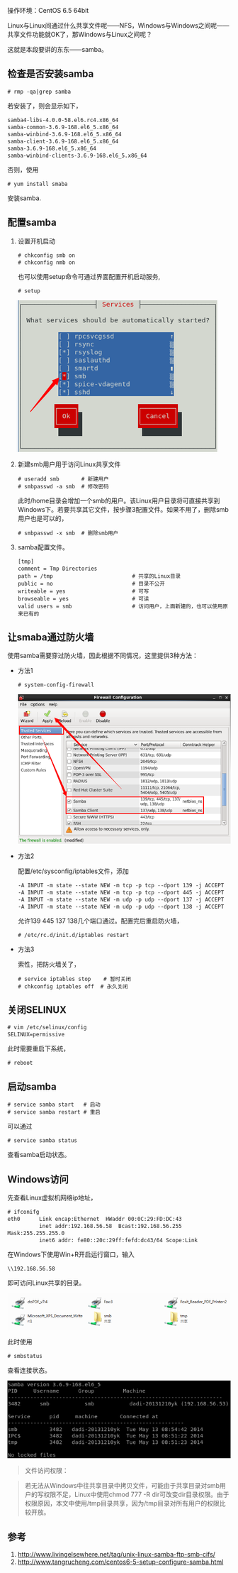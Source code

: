 <!---title:CentOS配置smaba与Windows共享文件-->
<!---keywords:CentOS,samba>
<!---date:old-->

操作环境：CentOS 6.5 64bit

Linux与Linux间通过什么共享文件呢——NFS，Windows与Windows之间呢——共享文件功能就OK了，那Windows与Linux之间呢？

这就是本段要讲的东东——samba。

## 检查是否安装samba

```
# rmp -qa|grep samba
```

若安装了，则会显示如下，

```
samba4-libs-4.0.0-58.el6.rc4.x86_64
samba-common-3.6.9-168.el6_5.x86_64
samba-winbind-3.6.9-168.el6_5.x86_64
samba-client-3.6.9-168.el6_5.x86_64
samba-3.6.9-168.el6_5.x86_64
samba-winbind-clients-3.6.9-168.el6_5.x86_64
```

否则，使用

```
# yum install smaba
```

安装samba.

## 配置samba 

1.	设置开机启动

	```
	# chkconfig smb on
	# chkconfig nmb on
	```

	也可以使用setup命令可通过界面配置开机启动服务,

	```
	# setup
	```

	![setup][]

2.	新建smb用户用于访问Linux共享文件

	```
	# useradd smb       # 新建用户
	# smbpasswd -a smb  # 修改密码
	```

	此时/home目录会增加一个smb的用户。该Linux用户目录将可直接共享到Windows下。若要共享其它文件，按步骤3配置文件。如果不用了，删除smb用户也是可以的，

	```
	# smbpasswd -x smb  # 删除smb用户
	```

3.	samba配置文件。

	```
	[tmp]
	comment = Tmp Directories
	path = /tmp                         # 共享的Linux目录
	public = no                         # 目录不公开
	writeable = yes                     # 可写
	browseable = yes                    # 可读
	valid users = smb                   # 访问用户，上面新建的，也可以使用原来已有的
	```

## 让smaba通过防火墙

使用samba需要穿过防火墙，因此根据不同情况，这里提供3种方法：
	
- 方法1

	```
	# system-config-firewall
	```

	![smb-firewall][]

- 方法2

	配置/etc/sysconfig/iptables文件，添加

	```
	-A INPUT -m state --state NEW -m tcp -p tcp --dport 139 -j ACCEPT
	-A INPUT -m state --state NEW -m tcp -p tcp --dport 445 -j ACCEPT
	-A INPUT -m state --state NEW -m udp -p udp --dport 137 -j ACCEPT
	-A INPUT -m state --state NEW -m udp -p udp --dport 138 -j ACCEPT
	```

	允许139 445 137 138几个端口通过。配置完后重启防火墙，

	```
	# /etc/rc.d/init.d/iptables restart
	```

- 方法3

	索性，把防火墙关了，

	```
	# service iptables stop    # 暂时关闭
	# chkconfig iptables off  # 永久关闭
	```

## 关闭SELINUX

```
# vim /etc/selinux/config
SELINUX=permissive
```

此时需要重启下系统，

```
# reboot
```

## 启动samba 

```
# service samba start   # 启动
# service samba restart # 重启
```

可以通过

```
# service samba status
```

查看samba启动状态。

## Windows访问

先查看Linux虚拟机网络ip地址，

```
# ifconifg
eth0      Link encap:Ethernet  HWaddr 00:0C:29:FD:DC:43  
          inet addr:192.168.56.58  Bcast:192.168.56.255  Mask:255.255.255.0
          inet6 addr: fe80::20c:29ff:fefd:dc43/64 Scope:Link
```

在Windows下使用Win+R开启运行窗口，输入

```
\\192.168.56.58
```

即可访问Linux共享的目录。

![smb][]

此时使用

```
# smbstatus
```
查看连接状态。

![smbstatus][]

> 文件访问权限：

> 若无法从Windows中往共享目录中拷贝文件，可能由于共享目录对smb用户的写权限不足，Linux中使用chmod 777 -R dir可改变dir目录权限。由于权限原因，本文中使用/tmp目录共享，因为/tmp目录对所有用户的权限比较开放。


## 参考

1. <http://www.livingelsewhere.net/tag/unix-linux-samba-ftp-smb-cifs/>
2. <http://www.tangrucheng.com/centos6-5-setup-configure-samba.html>

[smbstatus]:../images/CentOS配置smaba与Windows共享文件/smbstatus.png
[smb]:../images/CentOS配置smaba与Windows共享文件/smb.png
[smb-firewall]:../images/CentOS配置smaba与Windows共享文件/smb-firewall.png
[setup]:../images/CentOS配置smaba与Windows共享文件/setup.png
